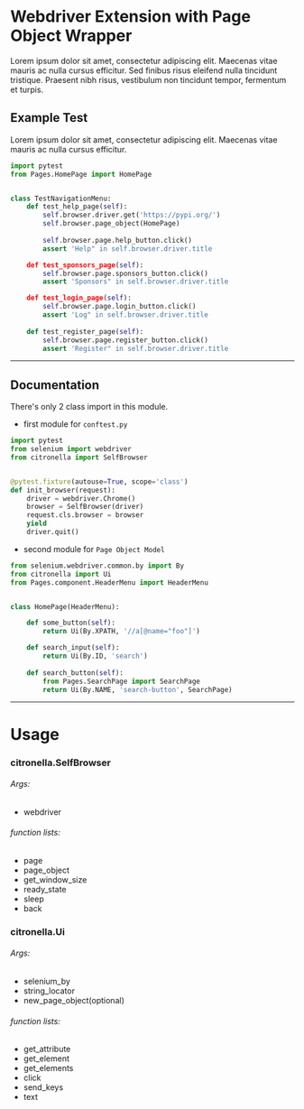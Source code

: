# Webdriver Extension with Page Object Wrapper

Lorem ipsum dolor sit amet, consectetur adipiscing elit. Maecenas vitae mauris ac nulla cursus efficitur. Sed finibus risus eleifend nulla tincidunt tristique. Praesent nibh risus, vestibulum non tincidunt tempor, fermentum et turpis. 

## Example Test
Lorem ipsum dolor sit amet, consectetur adipiscing elit. Maecenas vitae mauris ac nulla cursus efficitur.

```python
import pytest
from Pages.HomePage import HomePage


class TestNavigationMenu:
    def test_help_page(self):
        self.browser.driver.get('https://pypi.org/')
        self.browser.page_object(HomePage)
        
        self.browser.page.help_button.click()
        assert 'Help" in self.browser.driver.title

    def test_sponsors_page(self):
        self.browser.page.sponsors_button.click()
        assert 'Sponsors" in self.browser.driver.title

    def test_login_page(self):
        self.browser.page.login_button.click()
        assert 'Log" in self.browser.driver.title
        
    def test_register_page(self):
        self.browser.page.register_button.click()
        assert 'Register" in self.browser.driver.title
```
___
## Documentation

There's only 2 class import in this module.

* first module for `conftest.py`

```python
import pytest
from selenium import webdriver
from citronella import SelfBrowser


@pytest.fixture(autouse=True, scope='class')
def init_browser(request):
    driver = webdriver.Chrome()
    browser = SelfBrowser(driver)
    request.cls.browser = browser
    yield
    driver.quit()
```

* second module for `Page Object Model`

```python
from selenium.webdriver.common.by import By
from citronella import Ui
from Pages.component.HeaderMenu import HeaderMenu


class HomePage(HeaderMenu):

    def some_button(self):
        return Ui(By.XPATH, '//a[@name="foo"]')

    def search_input(self):
        return Ui(By.ID, 'search')
        
    def search_button(self):
        from Pages.SearchPage import SearchPage 
        return Ui(By.NAME, 'search-button', SearchPage)
```

___
# Usage
        
### citronella.SelfBrowser

###### Args:
- webdriver

###### function lists:
- page
- page_object
- get_window_size
- ready_state
- sleep
- back

### citronella.Ui

###### Args:
- selenium_by
- string_locator
- new_page_object(optional)

###### function lists:
- get_attribute
- get_element
- get_elements
- click
- send_keys
- text
